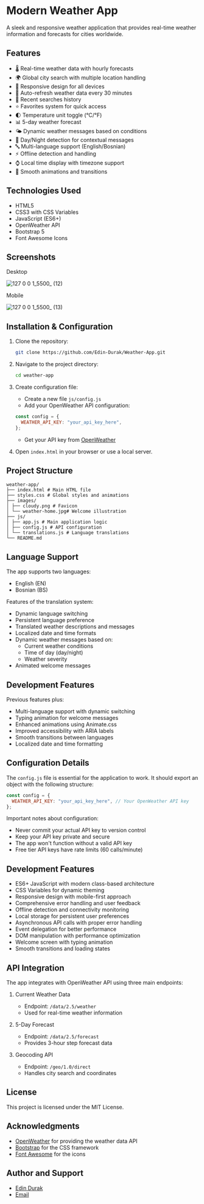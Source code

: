 # Modern Weather App

A sleek and responsive weather application that provides real-time weather information and forecasts for cities worldwide.

## Features

- 🌡️ Real-time weather data with hourly forecasts
- 🌍 Global city search with multiple location handling
- 📱 Responsive design for all devices
- 🔄 Auto-refresh weather data every 30 minutes
- 📍 Recent searches history
- ⭐ Favorites system for quick access
- 🌓 Temperature unit toggle (°C/°F)
- 📊 5-day weather forecast
- 🌤️ Dynamic weather messages based on conditions
- 🌙 Day/Night detection for contextual messages
- 🔤 Multi-language support (English/Bosnian)
- ⚡ Offline detection and handling
- ⌚ Local time display with timezone support
- 💫 Smooth animations and transitions

## Technologies Used

- HTML5
- CSS3 with CSS Variables
- JavaScript (ES6+)
- OpenWeather API
- Bootstrap 5
- Font Awesome Icons

## Screenshots

Desktop

![127 0 0 1_5500_ (12)](https://github.com/user-attachments/assets/cb096191-c9ad-4ac3-b63d-28fcefc784ed)

Mobile

![127 0 0 1_5500_ (13)](https://github.com/user-attachments/assets/245e5156-2e89-4b42-9274-55af9f86dc03)

## Installation & Configuration

1. Clone the repository:

   ```bash
   git clone https://github.com/Edin-Durak/Weather-App.git
   ```

2. Navigate to the project directory:

   ```bash
   cd weather-app
   ```

3. Create configuration file:

   - Create a new file `js/config.js`
   - Add your OpenWeather API configuration:

   ```javascript
   const config = {
     WEATHER_API_KEY: "your_api_key_here",
   };
   ```

   - Get your API key from [OpenWeather](https://openweathermap.org/api)

4. Open `index.html` in your browser or use a local server.

## Project Structure

```
weather-app/
├── index.html # Main HTML file
├── styles.css # Global styles and animations
├── images/
│ ├── cloudy.png # Favicon
│ └── weather-home.jpg# Welcome illustration
├── js/
│ ├── app.js # Main application logic
│ ├── config.js # API configuration
│ └── translations.js # Language translations
└── README.md
```

## Language Support

The app supports two languages:

- English (EN)
- Bosnian (BS)

Features of the translation system:

- Dynamic language switching
- Persistent language preference
- Translated weather descriptions and messages
- Localized date and time formats
- Dynamic weather messages based on:
  - Current weather conditions
  - Time of day (day/night)
  - Weather severity
- Animated welcome messages

## Development Features

Previous features plus:

- Multi-language support with dynamic switching
- Typing animation for welcome messages
- Enhanced animations using Animate.css
- Improved accessibility with ARIA labels
- Smooth transitions between languages
- Localized date and time formatting

## Configuration Details

The `config.js` file is essential for the application to work. It should export an object with the following structure:

```javascript
const config = {
  WEATHER_API_KEY: "your_api_key_here", // Your OpenWeather API key
};
```

Important notes about configuration:

- Never commit your actual API key to version control
- Keep your API key private and secure
- The app won't function without a valid API key
- Free tier API keys have rate limits (60 calls/minute)

## Development Features

- ES6+ JavaScript with modern class-based architecture
- CSS Variables for dynamic theming
- Responsive design with mobile-first approach
- Comprehensive error handling and user feedback
- Offline detection and connectivity monitoring
- Local storage for persistent user preferences
- Asynchronous API calls with proper error handling
- Event delegation for better performance
- DOM manipulation with performance optimization
- Welcome screen with typing animation
- Smooth transitions and loading states

## API Integration

The app integrates with OpenWeather API using three main endpoints:

1. Current Weather Data

   - Endpoint: `/data/2.5/weather`
   - Used for real-time weather information

2. 5-Day Forecast

   - Endpoint: `/data/2.5/forecast`
   - Provides 3-hour step forecast data

3. Geocoding API
   - Endpoint: `/geo/1.0/direct`
   - Handles city search and coordinates

## License

This project is licensed under the MIT License.

## Acknowledgments

- [OpenWeather](https://openweathermap.org/) for providing the weather data API
- [Bootstrap](https://getbootstrap.com/) for the CSS framework
- [Font Awesome](https://fontawesome.com/) for the icons

## Author and Support

- [Edin Durak](https://github.com/Edin-Durak)
- [Email](mailto:edindurak8@gmail.com)

